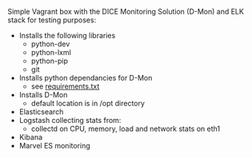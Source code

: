 
Simple Vagrant box with the DICE Monitoring Solution (D-Mon) and ELK stack for testing purposes:

* Installs the following libraries
  * python-dev
  * python-lxml
  * python-pip
  * git
* Installs python dependancies for D-Mon
  * see [requirements.txt](https://github.com/dice-project/DICE-Monitoring/blob/master/src/requirements.txt) 	 
* Installs D-Mon
  * default location is in /opt directory 	
* Elasticsearch
* Logstash collecting stats from:
  * collectd on CPU, memory, load and network stats on eth1
* Kibana
* Marvel ES monitoring
